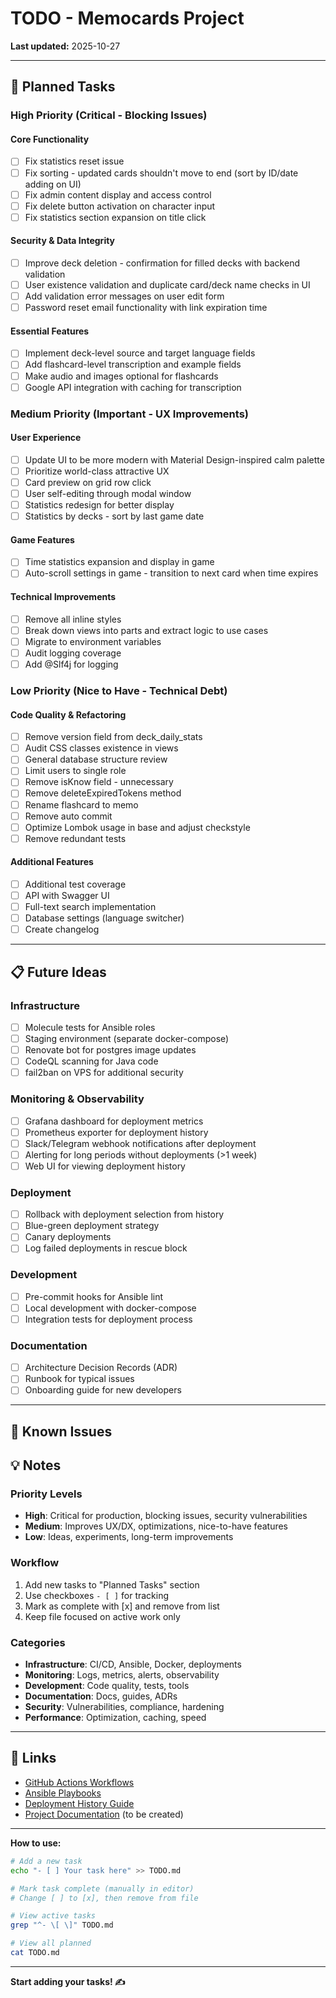 # TODO - Memocards Project

**Last updated:** 2025-10-27

---

## 🎯 Planned Tasks

### High Priority (Critical - Blocking Issues)

#### Core Functionality

- [ ] Fix statistics reset issue
- [ ] Fix sorting - updated cards shouldn't move to end (sort by ID/date adding on UI)
- [ ] Fix admin content display and access control
- [ ] Fix delete button activation on character input
- [ ] Fix statistics section expansion on title click

#### Security & Data Integrity

- [ ] Improve deck deletion - confirmation for filled decks with backend validation
- [ ] User existence validation and duplicate card/deck name checks in UI
- [ ] Add validation error messages on user edit form
- [ ] Password reset email functionality with link expiration time

#### Essential Features

- [ ] Implement deck-level source and target language fields
- [ ] Add flashcard-level transcription and example fields
- [ ] Make audio and images optional for flashcards
- [ ] Google API integration with caching for transcription

### Medium Priority (Important - UX Improvements)

#### User Experience

- [ ] Update UI to be more modern with Material Design-inspired calm palette
- [ ] Prioritize world-class attractive UX
- [ ] Card preview on grid row click
- [ ] User self-editing through modal window
- [ ] Statistics redesign for better display
- [ ] Statistics by decks - sort by last game date

#### Game Features

- [ ] Time statistics expansion and display in game
- [ ] Auto-scroll settings in game - transition to next card when time expires

#### Technical Improvements

- [ ] Remove all inline styles
- [ ] Break down views into parts and extract logic to use cases
- [ ] Migrate to environment variables
- [ ] Audit logging coverage
- [ ] Add @Slf4j for logging

### Low Priority (Nice to Have - Technical Debt)

#### Code Quality & Refactoring

- [ ] Remove version field from deck_daily_stats
- [ ] Audit CSS classes existence in views
- [ ] General database structure review
- [ ] Limit users to single role
- [ ] Remove isKnow field - unnecessary
- [ ] Remove deleteExpiredTokens method
- [ ] Rename flashcard to memo
- [ ] Remove auto commit
- [ ] Optimize Lombok usage in base and adjust checkstyle
- [ ] Remove redundant tests

#### Additional Features

- [ ] Additional test coverage
- [ ] API with Swagger UI
- [ ] Full-text search implementation
- [ ] Database settings (language switcher)
- [ ] Create changelog

---

## 📋 Future Ideas

### Infrastructure

- [ ] Molecule tests for Ansible roles
- [ ] Staging environment (separate docker-compose)
- [ ] Renovate bot for postgres image updates
- [ ] CodeQL scanning for Java code
- [ ] fail2ban on VPS for additional security

### Monitoring & Observability

- [ ] Grafana dashboard for deployment metrics
- [ ] Prometheus exporter for deployment history
- [ ] Slack/Telegram webhook notifications after deployment
- [ ] Alerting for long periods without deployments (>1 week)
- [ ] Web UI for viewing deployment history

### Deployment

- [ ] Rollback with deployment selection from history
- [ ] Blue-green deployment strategy
- [ ] Canary deployments
- [ ] Log failed deployments in rescue block

### Development

- [ ] Pre-commit hooks for Ansible lint
- [ ] Local development with docker-compose
- [ ] Integration tests for deployment process

### Documentation

- [ ] Architecture Decision Records (ADR)
- [ ] Runbook for typical issues
- [ ] Onboarding guide for new developers

---

## 🐛 Known Issues

## 💡 Notes

### Priority Levels

- **High**: Critical for production, blocking issues, security vulnerabilities
- **Medium**: Improves UX/DX, optimizations, nice-to-have features
- **Low**: Ideas, experiments, long-term improvements

### Workflow

1. Add new tasks to "Planned Tasks" section
2. Use checkboxes `- [ ]` for tracking
3. Mark as complete with [x] and remove from list
4. Keep file focused on active work only

### Categories

- **Infrastructure**: CI/CD, Ansible, Docker, deployments
- **Monitoring**: Logs, metrics, alerts, observability
- **Development**: Code quality, tests, tools
- **Documentation**: Docs, guides, ADRs
- **Security**: Vulnerabilities, compliance, hardening
- **Performance**: Optimization, caching, speed

---

## 🔗 Links

- [GitHub Actions Workflows](.github/workflows/)
- [Ansible Playbooks](ansible/playbooks/)
- [Deployment History Guide](ansible/DEPLOYMENT_HISTORY.md)
- [Project Documentation](docs/) (to be created)

---

**How to use:**

```bash
# Add a new task
echo "- [ ] Your task here" >> TODO.md

# Mark task complete (manually in editor)
# Change [ ] to [x], then remove from file

# View active tasks
grep "^- \[ \]" TODO.md

# View all planned
cat TODO.md
```

---

**Start adding your tasks! ✍️**
